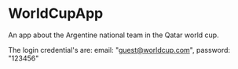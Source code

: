 # WorldCupApp
An app about the Argentine national team in the Qatar world cup.

The login credential's are: 
    email: "guest@worldcup.com",
    password: "123456"

